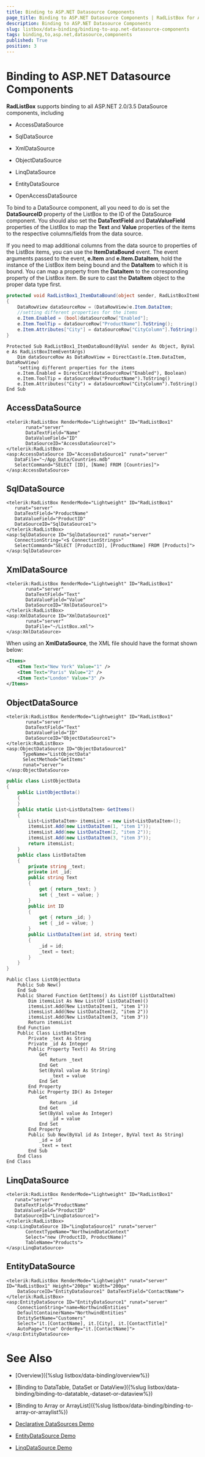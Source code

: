 ```yaml
---
title: Binding to ASP.NET Datasource Components
page_title: Binding to ASP.NET Datasource Components | RadListBox for ASP.NET AJAX Documentation
description: Binding to ASP.NET Datasource Components
slug: listbox/data-binding/binding-to-asp.net-datasource-components
tags: binding,to,asp.net,datasource,components
published: True
position: 3
---
```


# Binding to ASP.NET Datasource Components

**RadListBox** supports binding to all ASP.NET 2.0/3.5 DataSource components, including

* AccessDataSource

* SqlDataSource

* XmlDataSource

* ObjectDataSource

* LinqDataSource

* EntityDataSource

* OpenAccessDataSource

To bind to a DataSource component, all you need to do is set the **DataSourceID** property of the ListBox to the ID of the DataSource component. You should also set the **DataTextField** and **DataValueField** properties of the ListBox to map the **Text** and **Value** properties of the items to the respective columns/fields from the data source.

If you need to map additional columns from the data source to properties of the ListBox items, you can use the **ItemDataBound** event. The event arguments passed to the event, **e.Item** and **e.Item.DataItem**, hold the instance of the ListBox item being bound and the **DataItem** to which it is bound. You can map a property from the **DataItem** to the corresponding property of the ListBox item. Be sure to cast the **DataItem** object to the proper data type first.


````C#
protected void RadListBox1_ItemDataBound(object sender, RadListBoxItemEventArgs e)
{
    DataRowView dataSourceRow = (DataRowView)e.Item.DataItem;
    //setting different properties for the items
    e.Item.Enabled = (bool)dataSourceRow["Enabled"];
    e.Item.ToolTip = dataSourceRow["ProductName"].ToString();
    e.Item.Attributes["City"] = dataSourceRow["CityColumn"].ToString();
} 
````
````VB.NET	    
Protected Sub RadListBox1_ItemDataBound(ByVal sender As Object, ByVal e As RadListBoxItemEventArgs)
    Dim dataSourceRow As DataRowView = DirectCast(e.Item.DataItem, DataRowView)
    'setting different properties for the items
    e.Item.Enabled = DirectCast(dataSourceRow("Enabled"), Boolean)
    e.Item.ToolTip = dataSourceRow("ProductName").ToString()
    e.Item.Attributes("City") = dataSourceRow("CityColumn").ToString()
End Sub
````

## AccessDataSource

````ASPNET
<telerik:RadListBox RenderMode="Lightweight" ID="RadListBox1"
       runat="server"
       DataTextField="Name"
       DataValueField="ID"
       DataSourceID="AccessDataSource1">    
</telerik:RadListBox>
<asp:AccessDataSource ID="AccessDataSource1" runat="server"
   DataFile="~/App_Data/Countries.mdb"
   SelectCommand="SELECT [ID], [Name] FROM [Countries]">
</asp:AccessDataSource> 
````

## SqlDataSource

````ASPNET
<telerik:RadListBox RenderMode="Lightweight" ID="RadListBox1"
   runat="server"
   DataTextField="ProductName"
   DataValueField="ProductID"
   DataSourceID="SqlDataSource1">    
</telerik:RadListBox>
<asp:SqlDataSource ID="SqlDataSource1" runat="server"
   ConnectionString="<$ ConnectionStrings>"
   SelectCommand="SELECT [ProductID], [ProductName] FROM [Products]">
</asp:SqlDataSource> 
````

## XmlDataSource

````ASPNET
<telerik:RadListBox RenderMode="Lightweight" ID="RadListBox1"
       runat="server"
       DataTextField="Text"
       DataValueField="Value"
       DataSourceID="XmlDataSource1">        
</telerik:RadListBox>
<asp:XmlDataSource ID="XmlDataSource1"
       runat="server"
       DataFile="~/ListBox.xml">
</asp:XmlDataSource> 
````

When using an **XmlDataSource**, the XML file should have the format shown below:

````XML
<Items>
	<Item Text="New York" Value="1" />
	<Item Text="Paris" Value="2" />
	<Item Text="London" Value="3" />
</Items> 
````

## ObjectDataSource

````ASPNET
<telerik:RadListBox RenderMode="Lightweight" ID="RadListBox1"
       runat="server"
       DataTextField="Text"
       DataValueField="ID"
       DataSourceID="ObjectDataSource1">        
</telerik:RadListBox>
<asp:ObjectDataSource ID="ObjectDataSource1"
      TypeName="ListObjectData"
      SelectMethod="GetItems"
      runat="server">
</asp:ObjectDataSource> 
````

````C#	
public class ListObjectData
{
    public ListObjectData()
    {
    }
    public static List<ListDataItem> GetItems()
    {
        List<ListDataItem> itemsList = new List<ListDataItem>();
        itemsList.Add(new ListDataItem(1, "item 1"));
        itemsList.Add(new ListDataItem(2, "item 2"));
        itemsList.Add(new ListDataItem(3, "item 3"));
        return itemsList;
    }
    public class ListDataItem
    {
        private string _text;
        private int _id;
        public string Text
        {
            get { return _text; }
            set { _text = value; }
        }
        public int ID
        {
            get { return _id; }
            set { _id = value; }
        }
        public ListDataItem(int id, string text)
        {
            _id = id;
            _text = text;
        }
    }
} 
````
````VB.NET	
Public Class ListObjectData
    Public Sub New()
    End Sub
    Public Shared Function GetItems() As List(Of ListDataItem)
        Dim itemsList As New List(Of ListDataItem)()
        itemsList.Add(New ListDataItem(1, "item 1"))
        itemsList.Add(New ListDataItem(2, "item 2"))
        itemsList.Add(New ListDataItem(3, "item 3"))
        Return itemsList
    End Function
    Public Class ListDataItem
        Private _text As String
        Private _id As Integer
        Public Property Text() As String
            Get
                Return _text
            End Get
            Set(ByVal value As String)
                _text = value
            End Set
        End Property
        Public Property ID() As Integer
            Get
                Return _id
            End Get
            Set(ByVal value As Integer)
                _id = value
            End Set
        End Property
        Public Sub New(ByVal id As Integer, ByVal text As String)
            _id = id
            _text = text
        End Sub
    End Class
End Class	
````

## LinqDataSource

````ASPNET
<telerik:RadListBox RenderMode="Lightweight" ID="RadListBox1"
   runat="server"
   DataTextField="ProductName"
   DataValueField="ProductID"
   DataSourceID="LinqDataSource1">
</telerik:RadListBox>
<asp:LinqDataSource ID="LinqDataSource1" runat="server"
       ContextTypeName="NorthwindDataContext"
       Select="new (ProductID, ProductName)"
       TableName="Products">
</asp:LinqDataSource> 
````

## EntityDataSource

````ASPNET
<telerik:RadListBox RenderMode="Lightweight" runat="server" ID="RadListBox1" Height="200px" Width="200px"
    DataSourceID="EntityDataSource1" DataTextField="ContactName">
</telerik:RadListBox>
<asp:EntityDataSource ID="EntityDataSource1" runat="server"
    ConnectionString="name=NorthwindEntities"
    DefaultContainerName="NorthwindEntities"
    EntitySetName="Customers"
    Select="it.[ContactName], it.[City], it.[ContactTitle]"
    AutoPage="true" OrderBy="it.[ContactName]">
</asp:EntityDataSource> 
````

# See Also

 * [Overview]({%slug listbox/data-binding/overview%})

 * [Binding to DataTable, DataSet or DataView]({%slug listbox/data-binding/binding-to-datatable,-dataset-or-dataview%})

 * [Binding to Array or ArrayList]({%slug listbox/data-binding/binding-to-array-or-arraylist%})

 * [Declarative DataSources Demo](https://demos.telerik.com/aspnet-ajax/listbox/examples/populatingwithdata/declarativedatasources/defaultcs.aspx)

 * [EntityDataSource Demo](https://demos.telerik.com/aspnet-ajax/listbox/examples/populatingwithdata/entitydatasource/defaultcs.aspx)

 * [LinqDataSource Demo](https://demos.telerik.com/aspnet-ajax/listbox/examples/populatingwithdata/linqdatasource/defaultcs.aspx)
